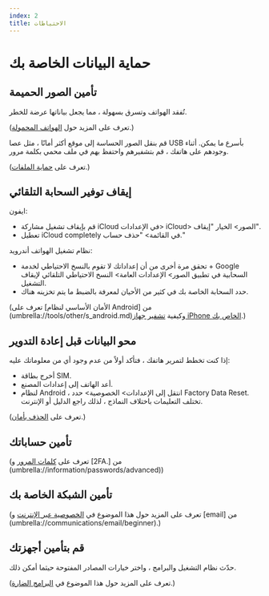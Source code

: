```yaml
---
index: 2
title: الاحتياطات
---
```

# حماية البيانات الخاصة بك

## تأمين الصور الحميمة

تُفقد الهواتف وتسرق بسهولة ، مما يجعل بياناتها عرضة للخطر.

(تعرف على المزيد حول [الهواتف المحمولة](umbrella://communications/mobile-phones/beginner).)

قم بنقل الصور الحساسة إلى موقع أكثر أمانًا ، مثل عصا USB بأسرع ما يمكن. أثناء وجودهم على هاتفك ، قم بتشفيرهم واحتفظ بهم في ملف محمي بكلمة مرور.

(تعرف على [حماية الملفات](umbrella://information/protecting-files).) 

## إيقاف توفير السحابة التلقائي

ايفون:

* قم بإيقاف تشغيل مشاركة iCloud في الإعدادات> iCloud> الصور> الخيار "إيقاف".
* تعطيل iCloud completely في القائمة> "حذف حساب."

نظام تشغيل الهواتف أندرويد:

* تحقق مرة أخرى من أن إعداداتك لا تقوم بالنسخ الاحتياطي لخدمة + Google السحابية في تطبيق الصور> الإعدادات العامة> النسخ الاحتياطي التلقائي لإيقاف التشغيل.
* حدد السحابة الخاصة بك في كثير من الأحيان لمعرفة بالضبط ما يتم تخزينه هناك.

(تعرف على [الأمان الأساسي لنظام Android] من (umbrella://tools/other/s_android.md)وكيفية [تشفير جهاز iPhone الخاص بك](umbrella://tools/encryption/s_encrypt-your-iphone.md).)

## محو البيانات قبل إعادة التدوير

إذا كنت تخطط لتمرير هاتفك ، فتأكد أولاً من عدم وجود أي من معلوماتك عليه:

*   أخرج بطاقة SIM.
*   أعد الهاتف إلى إعدادات المصنع.
*   لنظام Android ، انتقل إلى الإعدادات> الخصوصية> حدد Factory Data Reset. تختلف التعليمات باختلاف النماذج ، لذلك راجع الدليل أو الإنترنت.

(تعرف على [الحذف بأمان](umbrella://information/safely-deleting).)

## تأمين حساباتك

(تعرف على [كلمات المرور](umbrella://information/passwords/beginner)  و [2FA.] من (umbrella://information/passwords/advanced))

## تأمين الشبكة الخاصة بك

(تعرف على المزيد حول هذا الموضوع في [الخصوصية عبر الإنترنت](umbrella://communications/online-privacy/beginner) و [email] من (umbrella://communications/email/beginner).) 

## قم بتأمين أجهزتك

حدّث نظام التشغيل والبرامج ، واختر خيارات المصادر المفتوحة حيثما أمكن ذلك.

(تعرف على المزيد حول هذا الموضوع في [البرامج الضارة](umbrella://information/malware/beginner).)